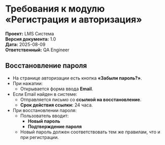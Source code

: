 # Требования к модулю «Регистрация и авторизация»

**Проект:** LMS Система  
**Версия документа:** 1.0  
**Дата:** 2025-08-09  
**Ответственный:** QA Engineer  

## Восстановление пароля

- На странице авторизации есть кнопка **«Забыли пароль?»**.
- При нажатии:
  - Открывается форма ввода **Email**.
- Если Email найден в системе:
  - Отправляется письмо со **ссылкой на восстановление**.
  - **Срок действия ссылки:** 24 часа.
- При восстановлении пароля:
  - Пользователь вводит:
    - **Новый пароль**
    - **Подтверждение пароля**
  - Новый пароль должен соответствовать тем же правилам, что и при регистрации.


